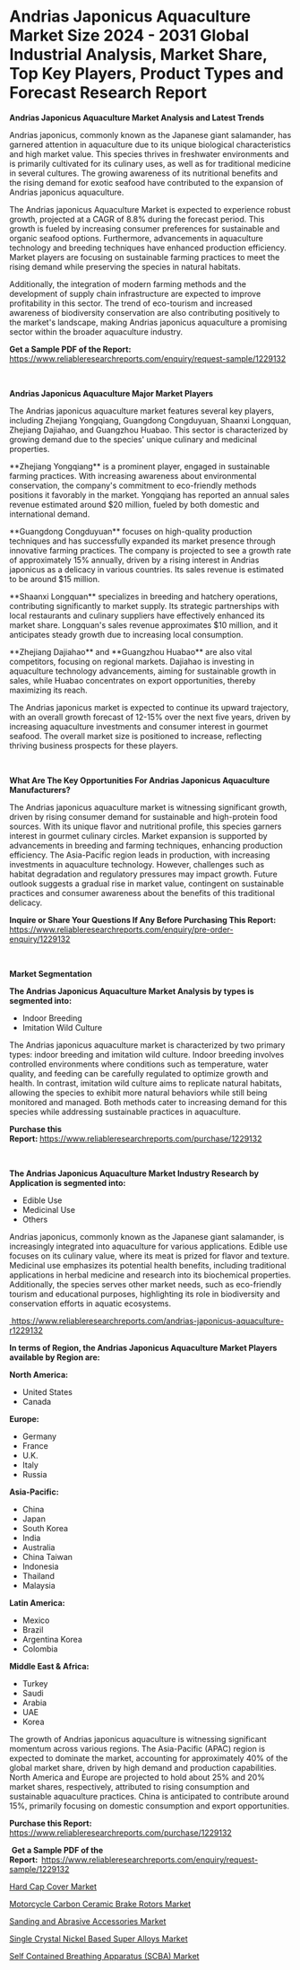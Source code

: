<p><h1>Andrias Japonicus Aquaculture Market Size 2024 - 2031 Global Industrial Analysis, Market Share, Top Key Players, Product Types and Forecast Research Report</h1></p><p><strong>Andrias Japonicus Aquaculture Market Analysis and Latest Trends</strong></p>
<p><p>Andrias japonicus, commonly known as the Japanese giant salamander, has garnered attention in aquaculture due to its unique biological characteristics and high market value. This species thrives in freshwater environments and is primarily cultivated for its culinary uses, as well as for traditional medicine in several cultures. The growing awareness of its nutritional benefits and the rising demand for exotic seafood have contributed to the expansion of Andrias japonicus aquaculture.</p><p>The Andrias japonicus Aquaculture Market is expected to experience robust growth, projected at a CAGR of 8.8% during the forecast period. This growth is fueled by increasing consumer preferences for sustainable and organic seafood options. Furthermore, advancements in aquaculture technology and breeding techniques have enhanced production efficiency. Market players are focusing on sustainable farming practices to meet the rising demand while preserving the species in natural habitats.</p><p>Additionally, the integration of modern farming methods and the development of supply chain infrastructure are expected to improve profitability in this sector. The trend of eco-tourism and increased awareness of biodiversity conservation are also contributing positively to the market's landscape, making Andrias japonicus aquaculture a promising sector within the broader aquaculture industry.</p></p>
<p><strong>Get a Sample PDF of the Report:&nbsp;</strong> <a href="https://www.reliableresearchreports.com/enquiry/request-sample/1229132?utm_campaign=118&utm_medium=2&utm_source=Github&utm_content=ia&utm_term=29122024&utm_id=andrias-japonicus-aquaculture">https://www.reliableresearchreports.com/enquiry/request-sample/1229132</a></p>
<p>&nbsp;</p>
<p><strong>Andrias Japonicus Aquaculture Major Market Players</strong></p>
<p><p>The Andrias japonicus aquaculture market features several key players, including Zhejiang Yongqiang, Guangdong Congduyuan, Shaanxi Longquan, Zhejiang Dajiahao, and Guangzhou Huabao. This sector is characterized by growing demand due to the species' unique culinary and medicinal properties.</p><p>**Zhejiang Yongqiang** is a prominent player, engaged in sustainable farming practices. With increasing awareness about environmental conservation, the company's commitment to eco-friendly methods positions it favorably in the market. Yongqiang has reported an annual sales revenue estimated around $20 million, fueled by both domestic and international demand.</p><p>**Guangdong Congduyuan** focuses on high-quality production techniques and has successfully expanded its market presence through innovative farming practices. The company is projected to see a growth rate of approximately 15% annually, driven by a rising interest in Andrias japonicus as a delicacy in various countries. Its sales revenue is estimated to be around $15 million.</p><p>**Shaanxi Longquan** specializes in breeding and hatchery operations, contributing significantly to market supply. Its strategic partnerships with local restaurants and culinary suppliers have effectively enhanced its market share. Longquan's sales revenue approximates $10 million, and it anticipates steady growth due to increasing local consumption.</p><p>**Zhejiang Dajiahao** and **Guangzhou Huabao** are also vital competitors, focusing on regional markets. Dajiahao is investing in aquaculture technology advancements, aiming for sustainable growth in sales, while Huabao concentrates on export opportunities, thereby maximizing its reach.</p><p>The Andrias japonicus market is expected to continue its upward trajectory, with an overall growth forecast of 12-15% over the next five years, driven by increasing aquaculture investments and consumer interest in gourmet seafood. The overall market size is positioned to increase, reflecting thriving business prospects for these players.</p></p>
<p>&nbsp;</p>
<p><strong>What Are The Key Opportunities For Andrias Japonicus Aquaculture Manufacturers?</strong></p>
<p><p>The Andrias japonicus aquaculture market is witnessing significant growth, driven by rising consumer demand for sustainable and high-protein food sources. With its unique flavor and nutritional profile, this species garners interest in gourmet culinary circles. Market expansion is supported by advancements in breeding and farming techniques, enhancing production efficiency. The Asia-Pacific region leads in production, with increasing investments in aquaculture technology. However, challenges such as habitat degradation and regulatory pressures may impact growth. Future outlook suggests a gradual rise in market value, contingent on sustainable practices and consumer awareness about the benefits of this traditional delicacy.</p></p>
<p><strong>Inquire or Share Your Questions If Any Before Purchasing This Report:</strong> <a href="https://www.reliableresearchreports.com/enquiry/pre-order-enquiry/1229132?utm_campaign=118&utm_medium=2&utm_source=Github&utm_content=ia&utm_term=29122024&utm_id=andrias-japonicus-aquaculture">https://www.reliableresearchreports.com/enquiry/pre-order-enquiry/1229132</a></p>
<p>&nbsp;</p>
<p><strong>Market Segmentation</strong></p>
<p><strong>The Andrias Japonicus Aquaculture Market Analysis by types is segmented into:</strong></p>
<p><ul><li>Indoor Breeding</li><li>Imitation Wild Culture</li></ul></p>
<p><p>The Andrias japonicus aquaculture market is characterized by two primary types: indoor breeding and imitation wild culture. Indoor breeding involves controlled environments where conditions such as temperature, water quality, and feeding can be carefully regulated to optimize growth and health. In contrast, imitation wild culture aims to replicate natural habitats, allowing the species to exhibit more natural behaviors while still being monitored and managed. Both methods cater to increasing demand for this species while addressing sustainable practices in aquaculture.</p></p>
<p><strong>Purchase this Report:&nbsp;</strong><a href="https://www.reliableresearchreports.com/purchase/1229132?utm_campaign=118&utm_medium=2&utm_source=Github&utm_content=ia&utm_term=29122024&utm_id=andrias-japonicus-aquaculture">https://www.reliableresearchreports.com/purchase/1229132</a></p>
<p>&nbsp;</p>
<p><strong>The Andrias Japonicus Aquaculture Market Industry Research by Application is segmented into:</strong></p>
<p><ul><li>Edible Use</li><li>Medicinal Use</li><li>Others</li></ul></p>
<p><p>Andrias japonicus, commonly known as the Japanese giant salamander, is increasingly integrated into aquaculture for various applications. Edible use focuses on its culinary value, where its meat is prized for flavor and texture. Medicinal use emphasizes its potential health benefits, including traditional applications in herbal medicine and research into its biochemical properties. Additionally, the species serves other market needs, such as eco-friendly tourism and educational purposes, highlighting its role in biodiversity and conservation efforts in aquatic ecosystems.</p></p>
<p><a href="https://www.reliableresearchreports.com/andrias-japonicus-aquaculture-r1229132?utm_campaign=118&utm_medium=2&utm_source=Github&utm_content=ia&utm_term=29122024&utm_id=andrias-japonicus-aquaculture">&nbsp;https://www.reliableresearchreports.com/andrias-japonicus-aquaculture-r1229132</a></p>
<p><strong>In terms of Region, the Andrias Japonicus Aquaculture Market Players available by Region are:</strong></p>
<p>
    <p> <strong> North America: </strong>
        <ul>
            <li>United States</li>
            <li>Canada</li>
        </ul>
        </p> 
    <p> <strong> Europe: </strong>
        <ul>
            <li>Germany</li>
            <li>France</li>
            <li>U.K.</li>
            <li>Italy</li>
            <li>Russia</li>
        </ul>
        </p> 
    <p> <strong> Asia-Pacific: </strong>
        <ul>
            <li>China</li>
            <li>Japan</li>
            <li>South Korea</li>
            <li>India</li>
            <li>Australia</li>
            <li>China Taiwan</li>
            <li>Indonesia</li>
            <li>Thailand</li>
            <li>Malaysia</li>
        </ul>
        </p> 
    <p> <strong> Latin America: </strong>
        <ul>
            <li>Mexico</li>
            <li>Brazil</li>
            <li>Argentina Korea</li>
            <li>Colombia</li>
        </ul>
        </p> 
    <p> <strong> Middle East & Africa: </strong>
        <ul>
            <li>Turkey</li>
            <li>Saudi</li>
            <li>Arabia</li>
            <li>UAE</li>
            <li>Korea</li>
        </ul>
    </p>
    </p>
<p><p>The growth of Andrias japonicus aquaculture is witnessing significant momentum across various regions. The Asia-Pacific (APAC) region is expected to dominate the market, accounting for approximately 40% of the global market share, driven by high demand and production capabilities. North America and Europe are projected to hold about 25% and 20% market shares, respectively, attributed to rising consumption and sustainable aquaculture practices. China is anticipated to contribute around 15%, primarily focusing on domestic consumption and export opportunities.</p></p>
<p><strong>Purchase this Report: </strong><a href="https://www.reliableresearchreports.com/purchase/1229132?utm_campaign=118&utm_medium=2&utm_source=Github&utm_content=ia&utm_term=29122024&utm_id=andrias-japonicus-aquaculture">https://www.reliableresearchreports.com/purchase/1229132</a></p>
<p>&nbsp;<strong>Get a Sample PDF of the Report:&nbsp;&nbsp;</strong><a href="https://www.reliableresearchreports.com/enquiry/request-sample/1229132?utm_campaign=118&utm_medium=2&utm_source=Github&utm_content=ia&utm_term=29122024&utm_id=andrias-japonicus-aquaculture">https://www.reliableresearchreports.com/enquiry/request-sample/1229132</a></p>
<p><strong></strong></p>
<p><p><a href="https://github.com/tona7vba/Market-Research-Report-List-1/blob/main/hard-cap-cover-market.md?utm_campaign=118&utm_medium=2&utm_source=Github&utm_content=ia&utm_term=29122024&utm_id=andrias-japonicus-aquaculture">Hard Cap Cover Market</a></p><p><a href="https://github.com/tasiahtahathorn/Market-Research-Report-List-1/blob/main/motorcycle-carbon-ceramic-brake-rotors-market.md?utm_campaign=118&utm_medium=2&utm_source=Github&utm_content=ia&utm_term=29122024&utm_id=andrias-japonicus-aquaculture">Motorcycle Carbon Ceramic Brake Rotors Market</a></p><p><a href="https://github.com/tambraunrue691969/Market-Research-Report-List-1/blob/main/sanding-and-abrasive-accessories-market.md?utm_campaign=118&utm_medium=2&utm_source=Github&utm_content=ia&utm_term=29122024&utm_id=andrias-japonicus-aquaculture">Sanding and Abrasive Accessories Market</a></p><p><a href="https://github.com/oslieselotte2192/Market-Research-Report-List-1/blob/main/single-crystal-nickel-based-super-alloys-market.md?utm_campaign=118&utm_medium=2&utm_source=Github&utm_content=ia&utm_term=29122024&utm_id=andrias-japonicus-aquaculture">Single Crystal Nickel Based Super Alloys Market</a></p><p><a href="https://github.com/jeastefanowicz7816/Market-Research-Report-List-1/blob/main/self-contained-breathing-apparatus-scba-market.md?utm_campaign=118&utm_medium=2&utm_source=Github&utm_content=ia&utm_term=29122024&utm_id=andrias-japonicus-aquaculture">Self Contained Breathing Apparatus (SCBA) Market</a></p></p>
